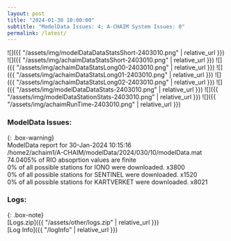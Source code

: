 ```yaml
---
layout: post
title: "2024-01-30 10:00:00"
subtitle: "ModelData Issues: 4; A-CHAIM System Issues: 0"
permalink: /latest/
---
```


![]({{ "/assets/img/modelDataDataStatsShort-2403010.png" | relative_url }})
![]({{ "/assets/img/achaimDataStatsShort-2403010.png" | relative_url }})
![]({{ "/assets/img/achaimDataStatsLong00-2403010.png" | relative_url }})
![]({{ "/assets/img/achaimDataStatsLong01-2403010.png" | relative_url }})
![]({{ "/assets/img/achaimDataStatsLong02-2403010.png" | relative_url }})
![]({{ "/assets/img/modelDataDataStats-2403010.png" | relative_url }})
![]({{ "/assets/img/modelDataStationStats-2403010.png" | relative_url }})
![]({{ "/assets/img/achaimRunTime-2403010.png" | relative_url }})


### ModelData Issues:  
  
{: .box-warning}  
 ModelData report for 30-Jan-2024 10:15:16   
 /home2/achaim1/A-CHAIM/modelData/2024/030/10/modelData.mat   
 74.0405% of RIO absoprtion values are finite   
 0% of all possible stations for IONO were downloaded. x3800   
 0% of all possible stations for SENTINEL were downloaded. x1520   
 0% of all possible stations for KARTVERKET were downloaded. x8021   
  


### Logs:  
  
{: .box-note}  
[Logs.zip]({{ "/assets/other/logs.zip" | relative_url }})  
[Log Info]({{ "/logInfo" | relative_url }})  
